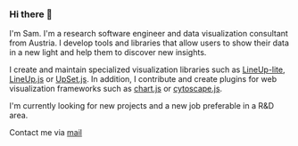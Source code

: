 ### Hi there 👋

I'm Sam. I'm a research software engineer and data visualization consultant from Austria. I develop tools and libraries that allow users to show their data in a new light and help them to discover new insights.

I create and maintain specialized visualization libraries such as [LineUp-lite](https://github.com/sgratzl/lineup-lite), [LineUp.js](https://github.com/lineupjs) or [UpSet.js](https://github.com/upsetjs). In addition, I contribute and create plugins for web visualization frameworks such as [chart.js](https://github.com/sgratzl?tab=repositories&q=chartjs) or [cytoscape.js](https://github.com/sgratzl?tab=repositories&q=cytoscape).

I'm currently looking for new projects and a new job preferable in a R&D area.

Contact me via [mail](mailto:sam@sgratzl.com)
<!--
**sgratzl/sgratzl** is a ✨ _special_ ✨ repository because its `README.md` (this file) appears on your GitHub profile.

Here are some ideas to get you started:

- 🔭 I’m currently working on ...
- 🌱 I’m currently learning ...
- 👯 I’m looking to collaborate on ...
- 🤔 I’m looking for help with ...
- 💬 Ask me about ...
- 📫 How to reach me: ...
- 😄 Pronouns: ...
- ⚡ Fun fact: ...
-->
